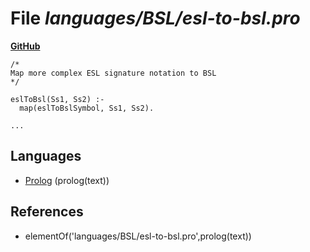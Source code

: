 # File _languages/BSL/esl-to-bsl.pro_
**[GitHub](https://github.com/softlang/yas/blob/master/languages/BSL/esl-to-bsl.pro)**
```
/*
Map more complex ESL signature notation to BSL
*/

eslToBsl(Ss1, Ss2) :-
  map(eslToBslSymbol, Ss1, Ss2).

...
```

## Languages
* [Prolog](../languages/Prolog.md) (prolog(text))

## References
* elementOf('languages/BSL/esl-to-bsl.pro',prolog(text))
